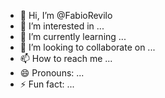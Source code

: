 - 👋 Hi, I’m @FabioRevilo
- 👀 I’m interested in ...
- 🌱 I’m currently learning ...
- 💞️ I’m looking to collaborate on ...
- 📫 How to reach me ...
- 😄 Pronouns: ...
- ⚡ Fun fact: ...

<!---
FabioRevilo/FabioRevilo is a ✨ special ✨ repository because its `README.md` (this file) appears on your GitHub profile.
You can click the Preview link to take a look at your changes.
--->
